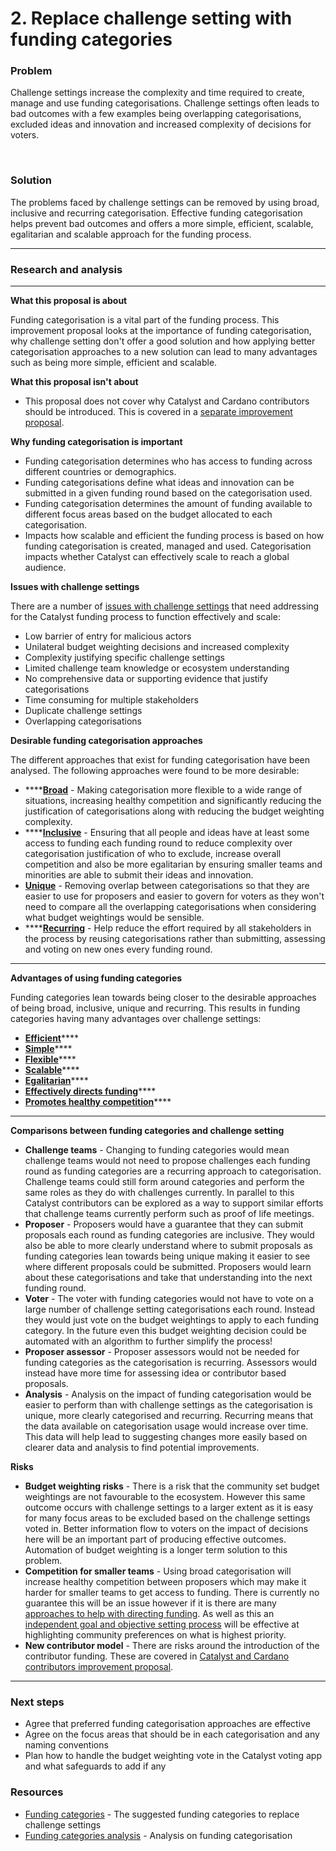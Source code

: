 # 2. Replace challenge setting with funding categories

### **Problem‌**

Challenge settings increase the complexity and time required to create, manage and use funding categorisations. Challenge settings often leads to bad outcomes with a few examples being overlapping categorisations, excluded ideas and innovation and increased complexity of decisions for voters.

**‌**

### **Solution‌**

The problems faced by challenge settings can be removed by using broad, inclusive and recurring categorisation.  Effective funding categorisation helps prevent bad outcomes and offers a more simple, efficient, scalable, egalitarian and scalable approach for the funding process.

****

### **Research and analysis**

****

**What this proposal is about**

Funding categorisation is a vital part of the funding process. This improvement proposal looks at the importance of funding categorisation, why challenge setting don't offer a good solution and how applying better categorisation approaches to a new solution can lead to many advantages such as being more simple, efficient and scalable.



**What this proposal isn't about**

* This proposal does not cover why Catalyst and Cardano contributors should be introduced. This is covered in a [separate improvement proposal](3.-use-a-contributor-model-for-community-ownership-and-authority.md).



**Why funding categorisation is important**

* Funding categorisation determines who has access to funding across different countries or demographics.
* Funding categorisations define what ideas and innovation can be submitted in a given funding round based on the categorisation used.
* Funding categorisation determines the amount of funding available to different focus areas based on the budget allocated to each categorisation.
* Impacts how scalable and efficient the funding process is based on how funding categorisation is created, managed and used. Categorisation impacts whether Catalyst can effectively scale to reach a global audience.



**Issues with challenge settings**

There are a number of [issues with challenge settings](https://docs.catalystcontributors.org/funding-categorisation-analysis/challenge-settings/challenge-setting-issues) that need addressing for the Catalyst funding process to function effectively and scale:

* Low barrier of entry for malicious actors
* Unilateral budget weighting decisions and increased complexity
* Complexity justifying specific challenge settings
* Limited challenge team knowledge or ecosystem understanding
* No comprehensive data or supporting evidence that justify categorisations
* Time consuming for multiple stakeholders
* Duplicate challenge settings
* Overlapping categorisations



**Desirable funding categorisation approaches**

The different approaches that exist for funding categorisation have been analysed. The following approaches were found to be more desirable:

* ****[**Broad**](https://docs.catalystcontributors.org/funding-categorisation-analysis/categorisation-properties/broad-vs-specific-categorisation) - Making categorisation more flexible to a wide range of situations, increasing healthy competition and significantly reducing the justification of categorisations along with reducing the budget weighting complexity.
* ****[**Inclusive**](https://docs.catalystcontributors.org/funding-categorisation-analysis/categorisation-properties/inclusive-vs-exclusive-categorisation) - Ensuring that all people and ideas have at least some access to funding each funding round to reduce complexity over categorisation justification of who to exclude, increase overall competition and also be more egalitarian by ensuring smaller teams and minorities are able to submit their ideas and innovation.
* [**Unique**](https://docs.catalystcontributors.org/funding-categorisation-analysis/categorisation-approaches/broad-vs-specific-categorisations) - Removing overlap between categorisations so that they are easier to use for proposers and easier to govern for voters as they won't need to compare all the overlapping categorisations when considering what budget weightings would be sensible.
* ****[**Recurring**](https://docs.catalystcontributors.org/funding-categorisation-analysis/categorisation-properties/recurring-vs-changing-categorisation) - Help reduce the effort required by all stakeholders in the process by reusing categorisations rather than submitting, assessing and voting on new ones every funding round.&#x20;

****

**Advantages of using funding categories**&#x20;

Funding categories lean towards being closer to the desirable approaches of being broad, inclusive, unique and recurring. This results in funding categories having many advantages over challenge settings:

* [**Efficient**](https://docs.catalystcontributors.org/funding-categorisation-analysis/funding-categories-advantages/efficient)****
* [**Simple**](https://docs.catalystcontributors.org/funding-categorisation-analysis/funding-categories-advantages/simple)****
* [**Flexible**](https://docs.catalystcontributors.org/funding-categorisation-analysis/funding-categories-advantages/flexible)****
* [**Scalable**](https://docs.catalystcontributors.org/funding-categorisation-analysis/funding-categories-advantages/scalable)****
* [**Egalitarian**](https://docs.catalystcontributors.org/funding-categorisation-analysis/funding-categories-advantages/egalitarian)****
* [**Effectively directs funding**](https://docs.catalystcontributors.org/funding-categorisation-analysis/funding-categories-advantages/effectively-directs-funding)****
* [**Promotes healthy competition**](https://docs.catalystcontributors.org/funding-categorisation-analysis/funding-categories-advantages/promotes-healthy-competition)****

****

**Comparisons between funding categories and challenge setting**

* **Challenge teams** - Changing to funding categories would mean challenge teams would not need to propose challenges each funding round as funding categories are a recurring approach to categorisation. Challenge teams could still form around categories and perform the same roles as they do with challenges currently. In parallel to this Catalyst contributors can be explored as a way to support similar efforts that challenge teams currently perform such as proof of life meetings.
* **Proposer** - Proposers would have a guarantee that they can submit proposals each round as funding categories are inclusive. They would also be able to more clearly understand where to submit proposals as funding categories lean towards being unique making it easier to see where different proposals could be submitted. Proposers would learn about these categorisations and take that understanding into the next funding round.
* **Voter** - The voter with funding categories would not have to vote on a large number of challenge setting categorisations each round. Instead they would just vote on the budget weightings to apply to each funding category. In the future even this budget weighting decision could be automated with an algorithm to further simplify the process!
* **Proposer assessor** - Proposer assessors would not be needed for funding categories as the categorisation is recurring. Assessors would instead have more time for assessing idea or contributor based proposals.
* **Analysis** - Analysis on the impact of funding categorisation would be easier to perform than with challenge settings as the categorisation is unique, more clearly categorised and recurring. Recurring means that the data available on categorisation usage would increase over time. This data will help lead to suggesting changes more easily based on clearer data and analysis to find potential improvements.



**Risks**&#x20;

* **Budget weighting risks** - There is a risk that the community set budget weightings are not favourable to the ecosystem. However this same outcome occurs with challenge settings to a larger extent as it is easy for many focus areas to be excluded based on the challenge settings voted in. Better information flow to voters on the impact of decisions here will be an important part of producing effective outcomes. Automation of budget weighting is a longer term solution to this problem.
* **Competition for smaller teams** - Using broad categorisation will increase healthy competition between proposers which may make it harder for smaller teams to get access to funding. There is currently no guarantee this will be an issue however if it is there are many [approaches to help with directing funding](https://docs.catalystcontributors.org/funding-categorisation-analysis/categorisation-analysis/approaches-for-directing-funding). As well as this an [independent goal and objective setting process](https://docs.catalystcontributors.org/funding-categorisation-analysis/community-goals-and-objectives/goals-and-objectives-with-funding-categories) will be effective at highlighting community preferences on what is highest priority.
* **New contributor model** - There are risks around the introduction of the contributor funding. These are covered in [Catalyst and Cardano contributors improvement proposal](3.-use-a-contributor-model-for-community-ownership-and-authority.md).

****

### **Next steps**

* Agree that preferred funding categorisation approaches are effective
* Agree on the focus areas that should be in each categorisation and any naming conventions
* Plan how to handle the budget weighting vote in the Catalyst voting app and what safeguards to add if any



### **Resources**

* [Funding categories](https://docs.catalystcontributors.org/catalyst-funding-categories/) - The suggested funding categories to replace challenge settings
* [Funding categories analysis](https://docs.catalystcontributors.org/funding-categorisation-analysis) - Analysis on funding categorisation
